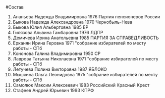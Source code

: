 #Состав
1. Ананьева Надежда Владимировна 1976 Партия пенсионеров России
2. Быкова Надежда Александровна 1970 Чернобыль-Нева
3. Быкова Юлия Альбертовна 1985 ЕР
4. Гилязова Альвина Гамбаровна 1976 ЛДПР
5. Демичева Ирина Анатольевна 1985 ПАРТИЯ ЗА СПРАВЕДЛИВОСТЬ
6. Ерканян Ирина Геровна 1971 \"собрание избирателей по месту работы - СПб
7. Кононова Галина Владимировна 1950 СР
8. Лаврова Татьяна Николаевна 1971 \"собрание избирателей по месту работы - СПб
9. Летучева Полина Викторовна 1987 ЯБЛОКО
10. Мышкина Ольга Леонидовна 1975 \"собрание избирателей по месту работы - СПб
11. Самолюк Максим Алексеевич 1983 Российский Красный Крест
12. Стафеев Андрей Юрьевич 1993 КПРФ
